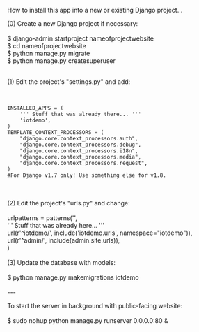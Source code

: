 
How to install this app into a new or existing Django project... 


(0) Create a new Django project if necessary: <br/>
<br/>
$ django-admin startproject nameofprojectwebsite <br/>
$ cd nameofprojectwebsite <br/>
$ python manage.py migrate <br/>
$ python manage.py createsuperuser <br/>

<br/>
(1) Edit the project's "settings.py" and add: <br/>
<br/><pre lang="python"><code>
INSTALLED_APPS = (
	''' Stuff that was already there... '''  
	'iotdemo',
)
TEMPLATE_CONTEXT_PROCESSORS = (
	"django.core.context_processors.auth", 
	"django.core.context_processors.debug", 
	"django.core.context_processors.i18n", 
	"django.core.context_processors.media", 
	"django.core.context_processors.request", 
)
#For Django v1.7 only! Use something else for v1.8. 
</pre></code><br/>
<br/>
(2) Edit the project's "urls.py" and change: <br/>
<br/>
urlpatterns = patterns('',<br/>
	''' Stuff that was already here... '''<br/>
	url(r'^iotdemo/', include('iotdemo.urls', namespace="iotdemo")), <br/>
	url(r'^admin/', include(admin.site.urls)), <br/>
) <br/>

<br/>
(3) Update the database with models: <br/>
<br/>
$ python manage.py makemigrations iotdemo <br/>
<br/>
---

To start the server in background with public-facing website: <br/>
<br/>
$ sudo nohup  python manage.py runserver 0.0.0.0:80 & <br/>

